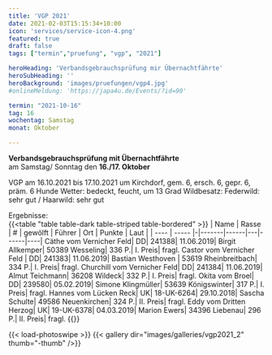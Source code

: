 ```yaml
---
title: 'VGP 2021'
date: 2021-02-03T15:15:34+10:00
icon: 'services/service-icon-4.png'
featured: true
draft: false
tags: ["termin","pruefung", "vgp", "2021"]

heroHeading: 'Verbandsgebrauchsprüfung mir Übernachtfährte'
heroSubHeading: ''
heroBackground: 'images/pruefungen/vgp4.jpg'
#onlineMeldung: 'https://japa4u.de/Events/?id=90'

termin: "2021-10-16"
tag: 16
wochentag: Samstag
monat: Oktober

---
```


**Verbandsgebrauchsprüfung mit Übernachtfährte**  
am Samstag/ Sonntag den **16./17. Oktober**

VGP am 16.10.2021 bis 17.10.2021 um Kirchdorf, gem. 6, ersch. 6, gepr. 6, präm. 6 Hunde
Wetter: bedeckt, feucht, um 13 Grad  Wildbesatz: Federwild: sehr gut / Haarwild: sehr gut

Ergebnisse:  
{{<table "table table-dark table-striped table-bordered" >}}
  | Name | Rasse | # | gewölft | Führer | Ort | Punkte | Laut |
  | ---- | ----- |-|-------|------|---|------|----|
Cäthe vom Vernicher Feld| DD| 241388| 11.06.2019| Birgit Allkemper| 50389 Wesseling| 336 P.| I. Preis| fragl.
Castor vom Vernicher Feld | DD| 241383| 11.06.2019| Bastian  Westhoven | 53619 Rheinbreitbach| 334 P.| I. Preis| fragl.
Churchill vom Vernicher Feld| DD| 241384| 11.06.2019| Almut Teichmann| 36208 Wildeck| 332 P.| I. Preis| fragl.
Okita vom Broel| DD| 239580| 05.02.2019| Simone Klingmüller| 53639 Königswinter| 317 P.| I. Preis| fragl.
Hannes vom Lücken Reck| UK| 18-UK-6264| 29.10.2018| Sascha Schulte| 49586 Neuenkirchen| 324 P.| II. Preis| fragl.
Eddy vom Dritten Herzog| UK| 19-UK-6378| 04.03.2019| Marion Ewers| 34396 Liebenau| 296 P.| II. Preis| fragl.
{{</table>}}


{{< load-photoswipe >}}
{{< gallery dir="images/galleries/vgp2021_2"  thumb="-thumb" />}}